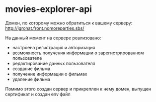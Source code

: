 # movies-explorer-api

Домен, по которому можно обратиться к вашему серверу: http://igronat.front.nomoreparties.sbs/

На данный момент на сервере реализовано:
* настроена регистрация и авторизация
* возможность получения информации о зарегистрированном пользователе
* редактирование данных пользователя
* создание фильма
* получение информации о фильмах
* удаление фильма 

Помимо этого создан сервер и прикреплен к нему домен, выпущен сертификат и создан env файл
